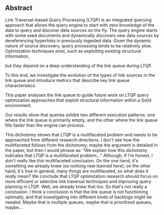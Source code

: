## Abstract
<!-- Context      -->
Link Traversal-based Query Processing (LTQP) is an integrated querying approach that allows the query engine to start with zero knowledge of the data to query and discover data sources on the fly.
The query engine starts with some seed documents and dynamically discovers new data sources by dereferencing hyperlinks in previously ingested data.
Given the dynamic nature of source discovery, query processing tends to be relatively slow.
Optimization techniques exist, such as exploiting existing structural information, 
<!-- Need         -->
but they depend on a deep understanding of the link queue during LTQP.
<!-- Task         -->
To this end,
we investigate the evolution of the types of link sources in the link queue and introduce metrics that describe key link queue characteristics. 
<!-- Object       -->
This paper analyses the link queue to guide future work on LTQP query optimization approaches that exploit structural information within a Solid environment.
<!-- Findings     -->
Our results show that queries exhibit two different execution patterns:
one where the link queue is primarily empty,
and the other where the link queue fills faster than the engine can process. 
<!-- Conclusion   -->

This dichotomy shows that LTQP is a multifaceted problem and needs to be approached from different research directions.
<span class="comment" data-author="RV">I don't see how the multifaceted follows from the dichotomy; maybe the argument is detailed in the paper, but then I would phrase as:
<q>We explain how this dichotomy indicates that LTQP is a multifaceted problem…</q>
</span>
<span class="comment" data-author="RV">Although, if I'm honest, I don't really like this multifaceted conclusion. On the one hand, it's something we already knew (so nothing new learned here); on the other hand, it's true in general, many things are multifaceted, so what does it _really_ mean?</span>
We conclude that LTQP optimization research should focus on more efficient or selective link traversal techniques and improving query planning in LTQP.
<span class="comment" data-author="RV">Well, we already knew that too. So that's not really a conclusion. I think a conclusion is that the link queue is not functioning optimally, and that investigating into different kinds of backlogs might be needed. Maybe that is multiple queues, maybe that is prioritized queues, maybe…</span>
